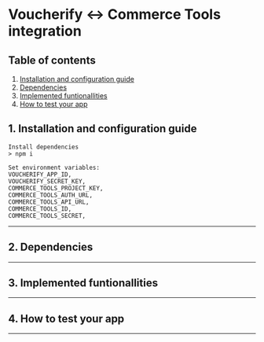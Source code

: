 # Voucherify <-> Commerce Tools integration

## Table of contents
1. [Installation and configuration guide](#1-installation-and-configuration-guide)
2. [Dependencies](#2-dependencies)
3. [Implemented funtionallities](#3-implemented-funtionallities)
4. [How to test your app](#4-how-to-test-your-app)

## 1. Installation and configuration guide
    Install dependencies 
    > npm i

    Set environment variables: 
    VOUCHERIFY_APP_ID, 
    VOUCHERIFY_SECRET_KEY,
    COMMERCE_TOOLS_PROJECT_KEY,
    COMMERCE_TOOLS_AUTH_URL,
    COMMERCE_TOOLS_API_URL,
    COMMERCE_TOOLS_ID,
    COMMERCE_TOOLS_SECRET,
---
## 2. Dependencies
---
## 3. Implemented funtionallities
---
## 4. How to test your app
---